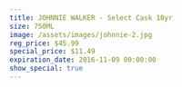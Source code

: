 ```yaml
---
title: JOHNNIE WALKER - Select Cask 10yr
size: 750ML
image: /assets/images/johnnie-2.jpg
reg_price: $45.99
special_price: $11.49
expiration_date: 2016-11-09 00:00:00
show_special: true
---
```



